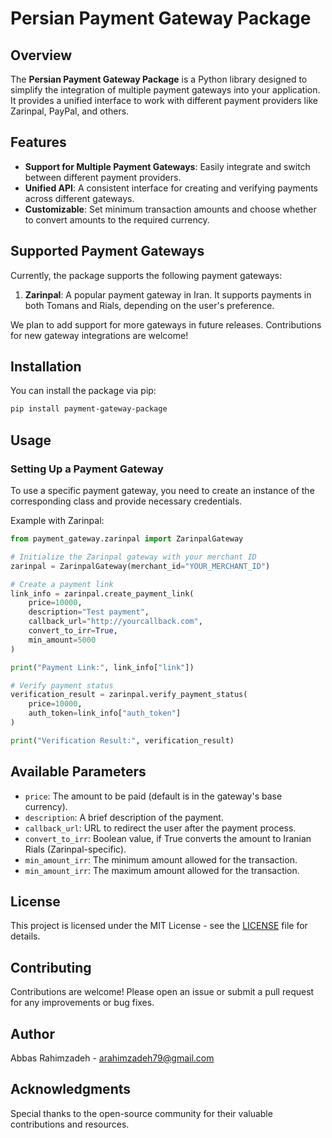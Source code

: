 # Persian Payment Gateway Package

## Overview

The **Persian Payment Gateway Package** is a Python library designed to simplify the integration of multiple payment
gateways into your application. It provides a unified interface to work with different payment providers like Zarinpal,
PayPal, and others.

## Features

- **Support for Multiple Payment Gateways**: Easily integrate and switch between different payment providers.
- **Unified API**: A consistent interface for creating and verifying payments across different gateways.
- **Customizable**: Set minimum transaction amounts and choose whether to convert amounts to the required currency.

## Supported Payment Gateways

Currently, the package supports the following payment gateways:

1. **Zarinpal**: A popular payment gateway in Iran. It supports payments in both Tomans and Rials, depending on the
   user's preference.

We plan to add support for more gateways in future releases. Contributions for new gateway integrations are welcome!

## Installation

You can install the package via pip:

```bash
pip install payment-gateway-package
```

## Usage

### Setting Up a Payment Gateway

To use a specific payment gateway, you need to create an instance of the corresponding class and provide necessary
credentials.

Example with Zarinpal:

```python
from payment_gateway.zarinpal import ZarinpalGateway

# Initialize the Zarinpal gateway with your merchant ID
zarinpal = ZarinpalGateway(merchant_id="YOUR_MERCHANT_ID")

# Create a payment link
link_info = zarinpal.create_payment_link(
    price=10000,
    description="Test payment",
    callback_url="http://yourcallback.com",
    convert_to_irr=True,
    min_amount=5000
)

print("Payment Link:", link_info["link"])

# Verify payment status
verification_result = zarinpal.verify_payment_status(
    price=10000,
    auth_token=link_info["auth_token"]
)

print("Verification Result:", verification_result)
```

## Available Parameters

- `price`: The amount to be paid (default is in the gateway's base currency).
- `description`: A brief description of the payment.
- `callback_url`: URL to redirect the user after the payment process.
- `convert_to_irr`: Boolean value, if True converts the amount to Iranian Rials (Zarinpal-specific).
- `min_amount_irr`: The minimum amount allowed for the transaction.
- `min_amount_irr`: The maximum amount allowed for the transaction.

## License

This project is licensed under the MIT License - see the [LICENSE](LICENSE.txt) file for details.

## Contributing

Contributions are welcome! Please open an issue or submit a pull request for any improvements or bug fixes.

## Author

Abbas Rahimzadeh - [arahimzadeh79@gmail.com](mailto:arahimzadeh79@gmail.com)

## Acknowledgments

Special thanks to the open-source community for their valuable contributions and resources.